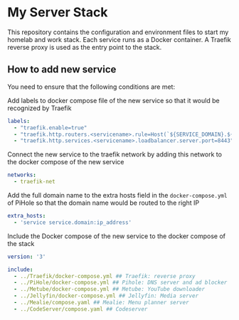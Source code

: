 # My Server Stack

This repository contains the configuration and environment files to start my homelab and work stack. Each service runs as a Docker container. A Traefik reverse proxy is used as the entry point to the stack.

## How to add new service

You need to ensure that the following conditions are met:

Add labels to docker compose file of the new service so that it would be recognized by Traefik

```yaml
labels:
  - "traefik.enable=true"
  - "traefik.http.routers.<servicename>.rule=Host(`${SERVICE_DOMAIN}.${HOME_SERVER_DOMAIN}`)"
  - "traefik.http.services.<servicename>.loadbalancer.server.port=8443"
```

Connect the new service to the traefik network by adding this network to the docker compose of the new service

```yaml
networks:
  - traefik-net
```

Add the full domain name to the extra hosts field in the `docker-compose.yml` of PiHole so that the domain name would be routed to the right IP

```yaml
extra_hosts:
  - 'service service.domain:ip_address'
```

Include the Docker compose of the new service to the docker compose of the stack

```yaml
version: '3'

include:
  - ../Traefik/docker-compose.yml ## Traefik: reverse proxy
  - ../PiHole/docker-compose.yml ## Pihole: DNS server and ad blocker
  - ../Metube/docker-compose.yml ## Metube: YouTube downloader
  - ../Jellyfin/docker-compose.yml ## Jellyfin: Media server
  - ../Mealie/compose.yaml ## Mealie: Menu planner server
  - ../CodeServer/compose.yaml ## Codeserver
```